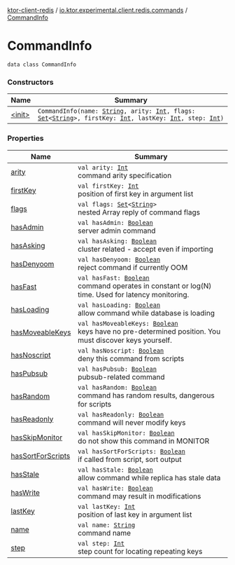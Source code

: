 [ktor-client-redis](../../index.md) / [io.ktor.experimental.client.redis.commands](../index.md) / [CommandInfo](./index.md)

# CommandInfo

`data class CommandInfo`

### Constructors

| Name | Summary |
|---|---|
| [&lt;init&gt;](-init-.md) | `CommandInfo(name: `[`String`](https://kotlinlang.org/api/latest/jvm/stdlib/kotlin/-string/index.html)`, arity: `[`Int`](https://kotlinlang.org/api/latest/jvm/stdlib/kotlin/-int/index.html)`, flags: `[`Set`](https://kotlinlang.org/api/latest/jvm/stdlib/kotlin.collections/-set/index.html)`<`[`String`](https://kotlinlang.org/api/latest/jvm/stdlib/kotlin/-string/index.html)`>, firstKey: `[`Int`](https://kotlinlang.org/api/latest/jvm/stdlib/kotlin/-int/index.html)`, lastKey: `[`Int`](https://kotlinlang.org/api/latest/jvm/stdlib/kotlin/-int/index.html)`, step: `[`Int`](https://kotlinlang.org/api/latest/jvm/stdlib/kotlin/-int/index.html)`)` |

### Properties

| Name | Summary |
|---|---|
| [arity](arity.md) | `val arity: `[`Int`](https://kotlinlang.org/api/latest/jvm/stdlib/kotlin/-int/index.html)<br>command arity specification |
| [firstKey](first-key.md) | `val firstKey: `[`Int`](https://kotlinlang.org/api/latest/jvm/stdlib/kotlin/-int/index.html)<br>position of first key in argument list |
| [flags](flags.md) | `val flags: `[`Set`](https://kotlinlang.org/api/latest/jvm/stdlib/kotlin.collections/-set/index.html)`<`[`String`](https://kotlinlang.org/api/latest/jvm/stdlib/kotlin/-string/index.html)`>`<br>nested Array reply of command flags |
| [hasAdmin](has-admin.md) | `val hasAdmin: `[`Boolean`](https://kotlinlang.org/api/latest/jvm/stdlib/kotlin/-boolean/index.html)<br>server admin command |
| [hasAsking](has-asking.md) | `val hasAsking: `[`Boolean`](https://kotlinlang.org/api/latest/jvm/stdlib/kotlin/-boolean/index.html)<br>cluster related - accept even if importing |
| [hasDenyoom](has-denyoom.md) | `val hasDenyoom: `[`Boolean`](https://kotlinlang.org/api/latest/jvm/stdlib/kotlin/-boolean/index.html)<br>reject command if currently OOM |
| [hasFast](has-fast.md) | `val hasFast: `[`Boolean`](https://kotlinlang.org/api/latest/jvm/stdlib/kotlin/-boolean/index.html)<br>command operates in constant or log(N) time. Used for latency monitoring. |
| [hasLoading](has-loading.md) | `val hasLoading: `[`Boolean`](https://kotlinlang.org/api/latest/jvm/stdlib/kotlin/-boolean/index.html)<br>allow command while database is loading |
| [hasMoveableKeys](has-moveable-keys.md) | `val hasMoveableKeys: `[`Boolean`](https://kotlinlang.org/api/latest/jvm/stdlib/kotlin/-boolean/index.html)<br>keys have no pre-determined position. You must discover keys yourself. |
| [hasNoscript](has-noscript.md) | `val hasNoscript: `[`Boolean`](https://kotlinlang.org/api/latest/jvm/stdlib/kotlin/-boolean/index.html)<br>deny this command from scripts |
| [hasPubsub](has-pubsub.md) | `val hasPubsub: `[`Boolean`](https://kotlinlang.org/api/latest/jvm/stdlib/kotlin/-boolean/index.html)<br>pubsub-related command |
| [hasRandom](has-random.md) | `val hasRandom: `[`Boolean`](https://kotlinlang.org/api/latest/jvm/stdlib/kotlin/-boolean/index.html)<br>command has random results, dangerous for scripts |
| [hasReadonly](has-readonly.md) | `val hasReadonly: `[`Boolean`](https://kotlinlang.org/api/latest/jvm/stdlib/kotlin/-boolean/index.html)<br>command will never modify keys |
| [hasSkipMonitor](has-skip-monitor.md) | `val hasSkipMonitor: `[`Boolean`](https://kotlinlang.org/api/latest/jvm/stdlib/kotlin/-boolean/index.html)<br>do not show this command in MONITOR |
| [hasSortForScripts](has-sort-for-scripts.md) | `val hasSortForScripts: `[`Boolean`](https://kotlinlang.org/api/latest/jvm/stdlib/kotlin/-boolean/index.html)<br>if called from script, sort output |
| [hasStale](has-stale.md) | `val hasStale: `[`Boolean`](https://kotlinlang.org/api/latest/jvm/stdlib/kotlin/-boolean/index.html)<br>allow command while replica has stale data |
| [hasWrite](has-write.md) | `val hasWrite: `[`Boolean`](https://kotlinlang.org/api/latest/jvm/stdlib/kotlin/-boolean/index.html)<br>command may result in modifications |
| [lastKey](last-key.md) | `val lastKey: `[`Int`](https://kotlinlang.org/api/latest/jvm/stdlib/kotlin/-int/index.html)<br>position of last key in argument list |
| [name](name.md) | `val name: `[`String`](https://kotlinlang.org/api/latest/jvm/stdlib/kotlin/-string/index.html)<br>command name |
| [step](step.md) | `val step: `[`Int`](https://kotlinlang.org/api/latest/jvm/stdlib/kotlin/-int/index.html)<br>step count for locating repeating keys |

